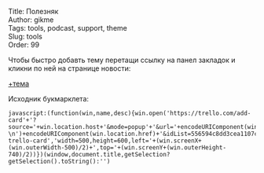 Title: Полезняк  
Author: gikme  
Tags: tools, podcast, support, theme  
Slug: tools  
Order: 99


Чтобы быстро добавть тему перетащи ссылку на панел закладок и кликни по ней на странице новости:

<a href="javascript:(function(win%2Cname%2Cdesc)%7Bwin.open('https%3A%2F%2Ftrello.com%2Fadd-card'%2B'%3Fsource%3D'%2Bwin.location.host%2B'%26mode%3Dpopup'%2B'%26url%3D'%2BencodeURIComponent(win.location.href)%2B'%26name%3D'%2BencodeURIComponent(document.title)%2B'%26desc%3D'%2BencodeURIComponent(name)%2BencodeURIComponent('%20%20%5Cn')%2BencodeURIComponent(win.location.href)%2B'%26idList%3D556594c8dd3cea1107c4b13e'%2C'add-trello-card'%2C'width%3D500%2Cheight%3D600%2Cleft%3D'%2B(win.screenX%2B(win.outerWidth-500)%2F2)%2B'%2Ctop%3D'%2B(win.screenY%2B(win.outerHeight-740)%2F2))%7D)(window%2Cdocument.title%2CgetSelection%3FgetSelection().toString()%3A'')">+тема</a>

Исходник букмарклета:

    javascript:(function(win,name,desc){win.open('https://trello.com/add-card'+'?source='+win.location.host+'&mode=popup'+'&url='+encodeURIComponent(win.location.href)+'&name='+encodeURIComponent(document.title)+'&desc='+encodeURIComponent(name)+encodeURIComponent('  \n')+encodeURIComponent(win.location.href)+'&idList=556594c8dd3cea1107c4b13e','add-trello-card','width=500,height=600,left='+(win.screenX+(win.outerWidth-500)/2)+',top='+(win.screenY+(win.outerHeight-740)/2))})(window,document.title,getSelection?getSelection().toString():'')

